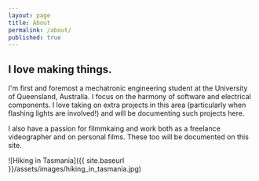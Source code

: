 ```yaml
---
layout: page
title: About
permalink: /about/
published: true
---
```

## I love making things.

I'm first and foremost a mechatronic engineering student at the University of Queensland, Australia. I focus on the harmony of software and electrical components. I love taking on extra projects in this area (particularly when flashing lights are involved!) and will be documenting such projects here.

I also have a passion for filmmkaing and work both as a freelance videographer and on personal films. These too will be documented on this site. 

![Hiking in Tasmania]({{ site.baseurl }}/assets/images/hiking_in_tasmania.jpg)
